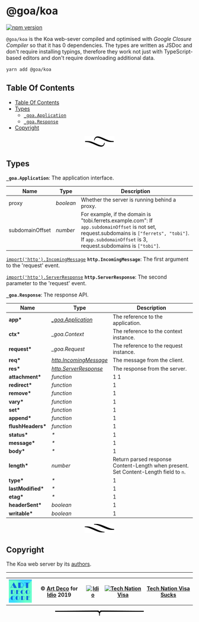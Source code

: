 # @goa/koa

[![npm version](https://badge.fury.io/js/%40goa%2Fkoa.svg)](https://npmjs.org/package/@goa/koa)

`@goa/koa` is the Koa web-sever compiled and optimised with _Google Closure Compiler_ so that it has 0 dependencies. The types are written as JSDoc and don't require installing typings, therefore they work not just with TypeScript-based editors and don't require downloading additional data.

```sh
yarn add @goa/koa
```

## Table Of Contents

- [Table Of Contents](#table-of-contents)
- [Types](#types)
  * [`_goa.Application`](#type-_goaapplication)
  * [`_goa.Response`](#type-_goaresponse)
- [Copyright](#copyright)

<p align="center"><a href="#table-of-contents"><img src=".documentary/section-breaks/0.svg?sanitize=true"></a></p>

## Types

__<a name="type-_goaapplication">`_goa.Application`</a>__: The application interface.

|      Name       |       Type       |                                                                                                 Description                                                                                                  |
| --------------- | ---------------- | ------------------------------------------------------------------------------------------------------------------------------------------------------------------------------------------------------------ |
| proxy           | <em>boolean</em> | Whether the server is running behind a proxy.                                                                                                                                                                |
| subdomainOffset | <em>number</em>  | For example, if the domain is "tobi.ferrets.example.com": If `app.subdomainOffset` is not set, request.subdomains is `["ferrets", "tobi"]`. If `app.subdomainOffset` is 3, request.subdomains is `["tobi"]`. |

[`import('http').IncomingMessage`](https://nodejs.org/api/http.html#http_class_http_incomingmessage) __<a name="type-httpincomingmessage">`http.IncomingMessage`</a>__: The first argument to the 'request' event.

[`import('http').ServerResponse`](https://nodejs.org/api/http.html#http_response_socket) __<a name="type-httpserverresponse">`http.ServerResponse`</a>__: The second parameter to the 'request' event.

__<a name="type-_goaresponse">`_goa.Response`</a>__: The response API.

|       Name        |                                                           Type                                                           |                                     Description                                      |
| ----------------- | ------------------------------------------------------------------------------------------------------------------------ | ------------------------------------------------------------------------------------ |
| __app*__          | <em><a href="#type-_goaapplication" title="The application interface.">_goa.Application</a></em>                         | The reference to the application.                                                    |
| __ctx*__          | <em>_goa.Context</em>                                                                                                    | The reference to the context instance.                                               |
| __request*__      | <em>_goa.Request</em>                                                                                                    | The reference to the request instance.                                               |
| __req*__          | <em><a href="#type-httpincomingmessage" title="The first argument to the 'request' event.">http.IncomingMessage</a></em> | The message from the client.                                                         |
| __res*__          | <em><a href="#type-httpserverresponse" title="The second parameter to the 'request' event.">http.ServerResponse</a></em> | The response from the server.                                                        |
| __attachment*__   | <em>function</em>                                                                                                        | 1     1                                                                              |
| __redirect*__     | <em>function</em>                                                                                                        | 1                                                                                    |
| __remove*__       | <em>function</em>                                                                                                        | 1                                                                                    |
| __vary*__         | <em>function</em>                                                                                                        | 1                                                                                    |
| __set*__          | <em>function</em>                                                                                                        | 1                                                                                    |
| __append*__       | <em>function</em>                                                                                                        | 1                                                                                    |
| __flushHeaders*__ | <em>function</em>                                                                                                        | 1                                                                                    |
| __status*__       | <em>*</em>                                                                                                               | 1                                                                                    |
| __message*__      | <em>*</em>                                                                                                               | 1                                                                                    |
| __body*__         | <em>*</em>                                                                                                               | 1                                                                                    |
| __length*__       | <em>number</em>                                                                                                          | Return parsed response Content-Length when present. Set Content-Length field to `n`. |
| __type*__         | <em>*</em>                                                                                                               | 1                                                                                    |
| __lastModified*__ | <em>*</em>                                                                                                               | 1                                                                                    |
| __etag*__         | <em>*</em>                                                                                                               | 1                                                                                    |
| __headerSent*__   | <em>boolean</em>                                                                                                         | 1                                                                                    |
| __writable*__     | <em>boolean</em>                                                                                                         | 1                                                                                    |

<p align="center"><a href="#table-of-contents"><img src=".documentary/section-breaks/1.svg?sanitize=true"></a></p>

## Copyright

The Koa web server by its [authors](https://github.com/koajs/koa).

---

<table>
  <tr>
    <th>
      <a href="https://artd.eco">
        <img src="https://raw.githubusercontent.com/wrote/wrote/master/images/artdeco.png" alt="Art Deco" />
      </a>
    </th>
    <th>© <a href="https://artd.eco">Art Deco</a> for <a href="https://idio.cc">Idio</a> 2019</th>
    <th>
      <a href="https://idio.cc">
        <img src="https://avatars3.githubusercontent.com/u/40834161?s=100" width="100" alt="Idio" />
      </a>
    </th>
    <th>
      <a href="https://www.technation.sucks" title="Tech Nation Visa">
        <img src="https://raw.githubusercontent.com/artdecoweb/www.technation.sucks/master/anim.gif"
          alt="Tech Nation Visa" />
      </a>
    </th>
    <th><a href="https://www.technation.sucks">Tech Nation Visa Sucks</a></th>
  </tr>
</table>

<p align="center"><a href="#table-of-contents"><img src=".documentary/section-breaks/-1.svg?sanitize=true"></a></p>
